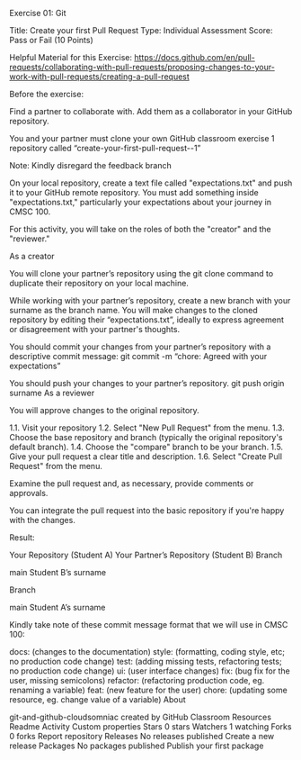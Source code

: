 Exercise 01: Git

Title: Create your first Pull Request Type: Individual Assessment Score: Pass or Fail (10 Points)

Helpful Material for this Exercise: https://docs.github.com/en/pull-requests/collaborating-with-pull-requests/proposing-changes-to-your-work-with-pull-requests/creating-a-pull-request

Before the exercise:

Find a partner to collaborate with. Add them as a collaborator in your GitHub repository.

You and your partner must clone your own GitHub classroom exercise 1 repository called “create-your-first-pull-request--1”

Note: Kindly disregard the feedback branch

On your local repository, create a text file called "expectations.txt" and push it to your GitHub remote repository. You must add something inside "expectations.txt," particularly your expectations about your journey in CMSC 100.

For this activity, you will take on the roles of both the "creator" and the "reviewer."

As a creator

You will clone your partner’s repository using the git clone command to duplicate their repository on your local machine.

While working with your partner’s repository, create a new branch with your surname as the branch name. You will make changes to the cloned repository by editing their “expectations.txt”, ideally to express agreement or disagreement with your partner's thoughts.

You should commit your changes from your partner’s repository with a descriptive commit message: git commit -m “chore: Agreed with your expectations”

You should push your changes to your partner’s repository. git push origin surname As a reviewer

You will approve changes to the original repository.

1.1. Visit your repository 1.2. Select "New Pull Request" from the menu. 1.3. Choose the base repository and branch (typically the original repository's default branch). 1.4. Choose the "compare" branch to be your branch. 1.5. Give your pull request a clear title and description. 1.6. Select "Create Pull Request" from the menu.

Examine the pull request and, as necessary, provide comments or approvals.

You can integrate the pull request into the basic repository if you're happy with the changes.

Result:

Your Repository (Student A) Your Partner’s Repository (Student B) Branch

main Student B’s surname

Branch

main Student A’s surname

Kindly take note of these commit message format that we will use in CMSC 100:

docs: (changes to the documentation) style: (formatting, coding style, etc; no production code change) test: (adding missing tests, refactoring tests; no production code change) ui: (user interface changes) fix: (bug fix for the user, missing semicolons) refactor: (refactoring production code, eg. renaming a variable) feat: (new feature for the user) chore: (updating some resource, eg. change value of a variable)
About

git-and-github-cloudsomniac created by GitHub Classroom
Resources
Readme
Activity
Custom properties
Stars
0 stars
Watchers
1 watching
Forks
0 forks
Report repository
Releases
No releases published
Create a new release
Packages
No packages published
Publish your first package
